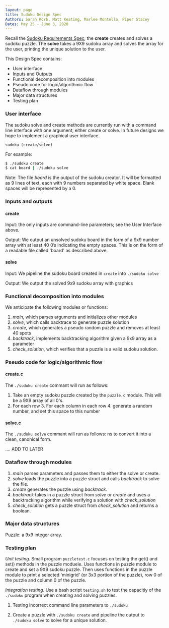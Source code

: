 ```yaml
---
layout: page
title: Sudoku Design Spec
Authors: Sarah Korb, Matt Keating, Marlee Montella, Piper Stacey
Dates: May 25 - June 3, 2020
---
```

 
Recall the [Sudoku Requirements Spec](REQUIREMENTS.html); the **create** creates and solves a sudoku puzzle.
The **solve** takes a 9X9 sudoku array and solves the array for the user, printing the unique solution to the user. 
 
This Design Spec contains:
 
* User interface
* Inputs and Outputs
* Functional decomposition into modules
* Pseudo code for logic/algorithmic flow
* Dataflow through modules
* Major data structures
* Testing plan
 
### User interface
 
The sudoku solve and create methods are currently run with a command line interface with one argument, either create or solve. In future designs we hope to implement a graphical user interface.
 
```
sudoku (create/solve)
```
 
For example:
 
``` bash
$ ./sudoku create
$ cat board | ./sudoku solve
```
Note: The file *board* is the output of the sudoku creator. It will be formatted as 9 lines of text, each with 9 numbers separated by white space. Blank spaces will be represented by a 0. 
 
### Inputs and outputs
 
#### create
Input: the only inputs are command-line parameters; see the User Interface above.
 
Output: We output an unsolved sudoku board in the form of a 9x9 number array with at least 40 0’s indicating the empty spaces. This is on the form of a readable file called 'board' as described above.
 
#### solve 
 
Input: We pipeline the sudoku board created in `create` into `./sudoku solve`
 
Output: We output the solved 9x9 sudoku array with graphics
 
 
### Functional decomposition into modules
 
We anticipate the following modules or functions:
 
1. *main*, which parses arguments and initializes other modules
2. *solve*, which calls backtrace to generate puzzle solution
3. *create*, which generates a pseudo random puzzle and removes at least 40 spots
4. *backtrack*, implements backtracking algorithm given a 9x9 array as a parameter
4. *check_solution*, which verifies that a puzzle is a valid sudoku solution.
 
### Pseudo code for logic/algorithmic flow

#### create.c

The `./sudoku create` commant will run as follows:

1. Take an empty sudoku puzzle created by the `puzzle.c` module. This will be a 9X9 array of all 0's.
2. For each row
    3. For each column in each row 
    4. generate a random number, and set this space to this number

#### solve.c 
 
The `./sudoku solve` commant will run as follows:
ns to convert it into a clean, canonical form.

.... ADD TO LATER

### Dataflow through modules
 
1. *main* parses parameters and passes them to either the solve or create.
2. *solve* loads the puzzle into a puzzle struct and calls *backtrack* to solve the file.
3. *create* generates the puzzle using *backtrack*.
4. *backtrack* takes in a puzzle struct from *solve* or *create* and uses a backtracking algorithm while verifying a solution with *check_solution*
4. *check_solution* gets a puzzle struct from *check_solution* and returns a boolean.
 
### Major data structures
 
Puzzle: a 9x9 integer array.
 
### Testing plan
 
*Unit testing*. Small program `puzzletest.c` focuses on testing the get() and set() methods in the puzzle moduele. Uses functions in puzzle module to create and set a 9X9 sudoku puzzle. Then uses functions in the puzzle module to print a selected 'minigrid' (or 3x3 portion of the puzzle), row 0 of the puzzle and column 0 of the puzzle. 

*Integration testing*.  Use a bash script `testing.sh` to test the capacitiy of the `./sudoku` program when creating and solving puzzles.

1. Testing incorrect command line parameters to `./sudoku`

2. Create a puzzle with `./sudoku create` and pipeline the output to `./sudoku solve` to solve for a unique solution.

